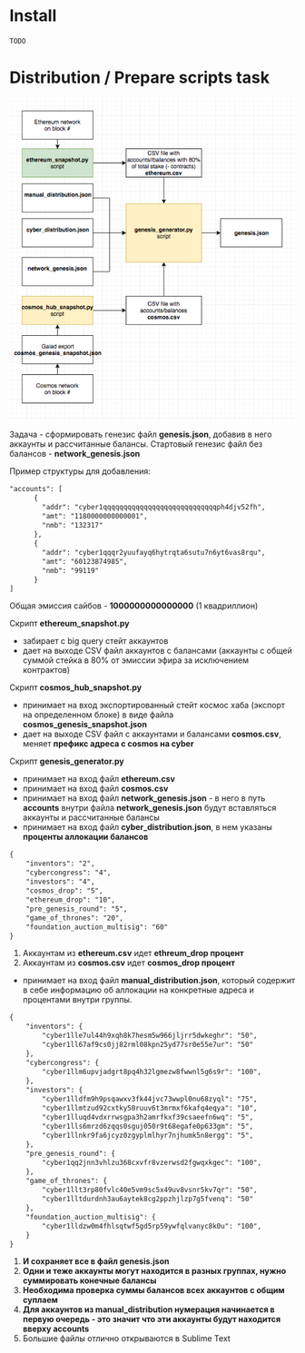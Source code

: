 # Install

```bash
TODO
```

# Distribution / Prepare scripts task

![](flow.png)

Задача - сформировать генезис файл **genesis.json**, добавив в него аккаунты и рассчитанные балансы.
Стартовый генезис файл без балансов - **network_genesis.json**

Пример структуры для добавления:
```
"accounts": [
      {
        "addr": "cyber1qqqqqqqqqqqqqqqqqqqqqqqqqqqqph4djv52fh",
        "amt": "1180000000000001",
        "nmb": "132317"
      },
      {
        "addr": "cyber1qqqr2yuufayq6hytrqta6sutu7n6yt6vas8rqu",
        "amt": "60123874985",
        "nmb": "99119"
      }
]
```

Общая эмиссия сайбов - **1000000000000000** (1 квадриллион)

Скрипт **ethereum_snapshot.py** 
- забирает с big query стейт аккаунтов 
- дает на выходе CSV файл аккаунтов с балансами (аккаунты с общей суммой стейка в 80% от эмиссии эфира за исключением контрактов)

Скрипт **cosmos_hub_snapshot.py** 
- принимает на вход экспортированный стейт космос хаба (экспорт на определенном блоке) в виде файла **cosmos_genesis_snapshot.json** 
- дает на выходе CSV файл с аккаунтами и балансами **cosmos.csv**, меняет **префикс адреса с cosmos на cyber**

Скрипт **genesis_generator.py**
- принимает на вход файл **ethereum.csv** 
- принимает на вход файл **cosmos.csv** 
- принимает на вход файл **network_genesis.json** - в него в путь **accounts**  внутри файла **network_genesis.json** будут вставляться аккаунты и рассчитанные балансы
- принимает на вход файл **cyber_distribution.json**, в нем указаны **проценты аллокации балансов**
```
{
    "inventors": "2",
    "cybercongress": "4",
    "investors": "4",
    "cosmos_drop": "5",
    "ethereum_drop": "10",
    "pre_genesis_round": "5",
    "game_of_thrones": "20",
    "foundation_auction_multisig": "60"
}
```
1. Аккаунтам из **ethereum.csv** идет **ethreum_drop процент**
2. Аккаунтам из **cosmos.csv** идет **cosmos_drop процент**
- принимает на вход файл **manual_distribution.json**, который содержит в себе информацию об аллокации на конкретные адреса и процентами внутри группы.
```
{
    "inventors": {
        "cyber1lle7ul44h9xqh8k7hesm5w966jljrr5dwkeghr": "50",
        "cyber1ll67af9cs0jj82rml08kpn25yd77sr0e55e7ur": "50"
    },
    "cybercongress": {
        "cyber1llm6upvjadgrt8pq4h32lgmezw8fwwnl5g6s9r": "100",
    },
    "investors": {
        "cyber1lldfm9h9psqawxv3fk44jvc73wwpl0nu68zyql": "75",
        "cyber1llmtzud92cxtky50ruuv6t3mrmxf6kafq4eqya": "10",
        "cyber1lluqd4vdxrrwsgpa3h2amrfkxf39csaeefn6wq": "5",
        "cyber1lls6mrzd6zqqs0sguj050r9t68egafe0p633gm": "5",
        "cyber1llnkr9fa6jcyz0zgyplmlhyr7njhumk5n8ergg": "5",
    },
    "pre_genesis_round": {
        "cyber1qq2jnn3vhlzu368cxvfr8vzerwsd2fgwqxkgec": "100",
    },
    "game_of_thrones": {
        "cyber1llt3rp80fvlc40e5vm9sc5x49uv8vsnr5kv7qr": "50",
        "cyber1lltdurdnh3au6aytek8cg2ppzhjlzp7g5fvenq": "50"
    },
    "foundation_auction_multisig": {
        "cyber1lldzw0m4fhlsqtwf5gd5rp59ywfqlvanyc8k0u": "100",
    }
}
```

1. **И сохраняет все в файл genesis.json**
2. **Одни и теже аккаунты могут находится в разных группах, нужно суммировать конечные балансы**
3. **Необходима проверка суммы балансов всех аккаунтов с общим суплаем**
4. **Для аккаунтов из manual_distribution нумерация начинается в первую очередь - это значит что эти аккаунты будут находится вверху accounts**
4. Большие файлы отлично открываются в Sublime Text
